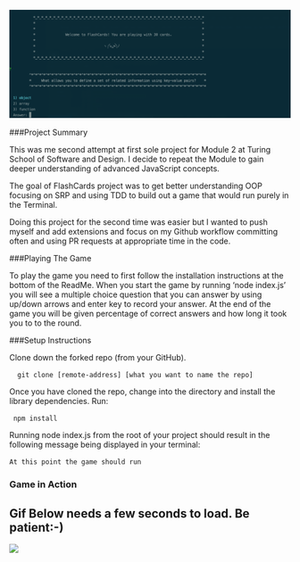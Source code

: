 ![](/screen_shots/shot_1.png)


###Project Summary

This was me second attempt at first sole project for Module 2 at Turing School of Software and Design. I decide to repeat the Module to gain deeper understanding of advanced JavaScript concepts.

The goal of FlashCards project was to get better understanding OOP focusing on SRP and using TDD to build out a game that would run purely in the Terminal.

Doing this project for the second time was easier but I wanted to push myself and add extensions and focus on my Github workflow committing often and using PR requests at appropriate time in the code.



###Playing The Game

To play the game you need to first follow the installation instructions at the bottom of the ReadMe. When you start the game by running ‘node index.js’ you will see a multiple choice question that you can answer by using up/down arrows and enter key to record your answer.
At the end of the game you will be given percentage of correct answers and how long it took you to to the round.



###Setup Instructions

Clone down the forked repo (from your GitHub).

      git clone [remote-address] [what you want to name the repo]

Once you have cloned the repo, change into the directory and install the library dependencies. Run:

     npm install


Running node index.js from the root of your project should result in the following message being displayed in your terminal:

    At this point the game should run

### Game in Action

## Gif Below needs a few seconds to load. Be patient:-)

![](/screen_shots/flashCards.gif)
